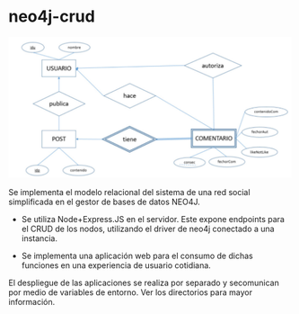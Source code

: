 # neo4j-crud

![Screenshot](./modelo.jpg)

Se implementa el modelo relacional del sistema de una red social simplificada en el gestor de bases de datos NEO4J. 

* Se utiliza Node+Express.JS en el servidor. Este expone endpoints para el CRUD de los nodos, utilizando el driver de neo4j conectado a una instancia.

* Se implementa una aplicación web para el consumo de dichas funciones en una experiencia de usuario cotidiana.

El despliegue de las aplicaciones se realiza por separado y secomunican por medio de variables de entorno. Ver los directorios para mayor información.
